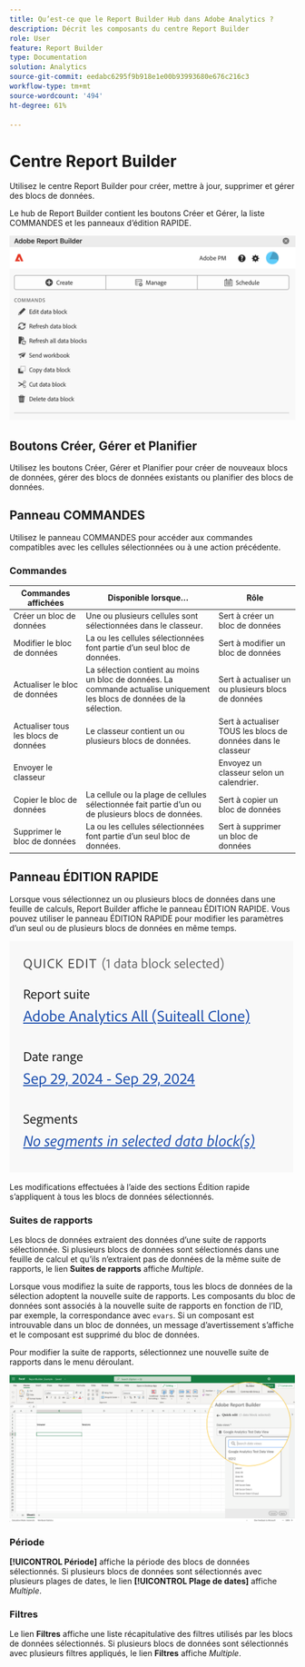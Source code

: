 ```yaml
---
title: Qu’est-ce que le Report Builder Hub dans Adobe Analytics ?
description: Décrit les composants du centre Report Builder
role: User
feature: Report Builder
type: Documentation
solution: Analytics
source-git-commit: eedabc6295f9b918e1e00b93993680e676c216c3
workflow-type: tm+mt
source-wordcount: '494'
ht-degree: 61%

---
```


# Centre Report Builder

Utilisez le centre Report Builder pour créer, mettre à jour, supprimer et gérer des blocs de données.

Le hub de Report Builder contient les boutons Créer et Gérer, la liste COMMANDES et les panneaux d’édition RAPIDE.

<img src="./assets/hub51.png" alt="Centre Report Builder"/>


## Boutons Créer, Gérer et Planifier

Utilisez les boutons Créer, Gérer et Planifier pour créer de nouveaux blocs de données, gérer des blocs de données existants ou planifier des blocs de données.

## Panneau COMMANDES

Utilisez le panneau COMMANDES pour accéder aux commandes compatibles avec les cellules sélectionnées ou à une action précédente.

### Commandes

| Commandes affichées | Disponible lorsque… | Rôle |
|------|------------------|--------|
| Créer un bloc de données | Une ou plusieurs cellules sont sélectionnées dans le classeur. | Sert à créer un bloc de données |
| Modifier le bloc de données | La ou les cellules sélectionnées font partie d’un seul bloc de données. | Sert à modifier un bloc de données |
| Actualiser le bloc de données | La sélection contient au moins un bloc de données. La commande actualise uniquement les blocs de données de la sélection. | Sert à actualiser un ou plusieurs blocs de données |
| Actualiser tous les blocs de données | Le classeur contient un ou plusieurs blocs de données. | Sert à actualiser TOUS les blocs de données dans le classeur |
| Envoyer le classeur |   | Envoyez un classeur selon un calendrier. |
| Copier le bloc de données | La cellule ou la plage de cellules sélectionnée fait partie d’un ou de plusieurs blocs de données. | Sert à copier un bloc de données |
| Supprimer le bloc de données | La ou les cellules sélectionnées font partie d’un seul bloc de données. | Sert à supprimer un bloc de données |

## Panneau ÉDITION RAPIDE

Lorsque vous sélectionnez un ou plusieurs blocs de données dans une feuille de calculs, Report Builder affiche le panneau ÉDITION RAPIDE. Vous pouvez utiliser le panneau ÉDITION RAPIDE pour modifier les paramètres d’un seul ou de plusieurs blocs de données en même temps.

![Panneau Modification rapide en Report Builder](./assets/hub2.png)

Les modifications effectuées à l’aide des sections Édition rapide s’appliquent à tous les blocs de données sélectionnés.

### Suites de rapports

Les blocs de données extraient des données d’une suite de rapports sélectionnée. Si plusieurs blocs de données sont sélectionnés dans une feuille de calcul et qu’ils n’extraient pas de données de la même suite de rapports, le lien **Suites de rapports** affiche *Multiple*.

Lorsque vous modifiez la suite de rapports, tous les blocs de données de la sélection adoptent la nouvelle suite de rapports. Les composants du bloc de données sont associés à la nouvelle suite de rapports en fonction de l’ID, par exemple, la correspondance avec ```evars```. Si un composant est introuvable dans un bloc de données, un message d’avertissement s’affiche et le composant est supprimé du bloc de données.

Pour modifier la suite de rapports, sélectionnez une nouvelle suite de rapports dans le menu déroulant.

![Hub de Report Builder affichant le menu déroulant de la suite de rapports.](./assets/image16.png)

### Période

**[!UICONTROL Période]** affiche la période des blocs de données sélectionnés. Si plusieurs blocs de données sont sélectionnés avec plusieurs plages de dates, le lien **[!UICONTROL Plage de dates]** affiche *Multiple*.

### Filtres

Le lien **Filtres** affiche une liste récapitulative des filtres utilisés par les blocs de données sélectionnés. Si plusieurs blocs de données sont sélectionnés avec plusieurs filtres appliqués, le lien **Filtres** affiche *Multiple*.

